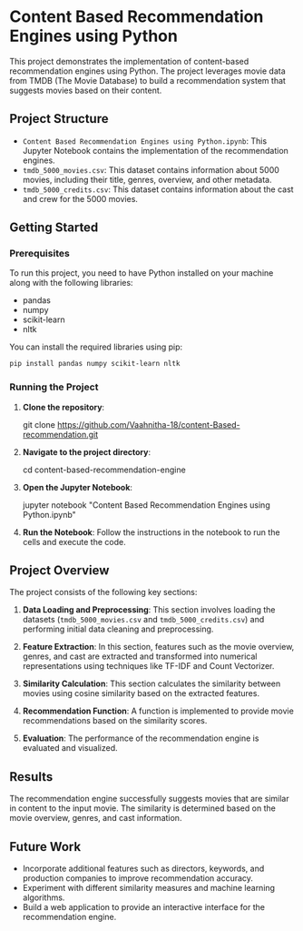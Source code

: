 # Content Based Recommendation Engines using Python

This project demonstrates the implementation of content-based recommendation engines using Python. The project leverages movie data from TMDB (The Movie Database) to build a recommendation system that suggests movies based on their content.

## Project Structure

- `Content Based Recommendation Engines using Python.ipynb`: This Jupyter Notebook contains the implementation of the recommendation engines.
- `tmdb_5000_movies.csv`: This dataset contains information about 5000 movies, including their title, genres, overview, and other metadata.
- `tmdb_5000_credits.csv`: This dataset contains information about the cast and crew for the 5000 movies.

## Getting Started

### Prerequisites

To run this project, you need to have Python installed on your machine along with the following libraries:

- pandas
- numpy
- scikit-learn
- nltk

You can install the required libraries using pip:

```bash
pip install pandas numpy scikit-learn nltk
```

### Running the Project

1. **Clone the repository**:

   
   git clone https://github.com/Vaahnitha-18/content-Based-recommendation.git
   

2. **Navigate to the project directory**:

   
   cd content-based-recommendation-engine
  

3. **Open the Jupyter Notebook**:

   
   jupyter notebook "Content Based Recommendation Engines using Python.ipynb"
   

4. **Run the Notebook**: Follow the instructions in the notebook to run the cells and execute the code.

## Project Overview

The project consists of the following key sections:

1. **Data Loading and Preprocessing**: This section involves loading the datasets (`tmdb_5000_movies.csv` and `tmdb_5000_credits.csv`) and performing initial data cleaning and preprocessing.

2. **Feature Extraction**: In this section, features such as the movie overview, genres, and cast are extracted and transformed into numerical representations using techniques like TF-IDF and Count Vectorizer.

3. **Similarity Calculation**: This section calculates the similarity between movies using cosine similarity based on the extracted features.

4. **Recommendation Function**: A function is implemented to provide movie recommendations based on the similarity scores.

5. **Evaluation**: The performance of the recommendation engine is evaluated and visualized.

## Results

The recommendation engine successfully suggests movies that are similar in content to the input movie. The similarity is determined based on the movie overview, genres, and cast information.

## Future Work

- Incorporate additional features such as directors, keywords, and production companies to improve recommendation accuracy.
- Experiment with different similarity measures and machine learning algorithms.
- Build a web application to provide an interactive interface for the recommendation engine.

